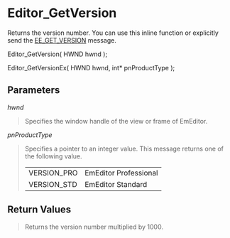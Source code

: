 # Editor\_GetVersion

Returns the version number. You can use this inline function or explicitly send
the [EE\_GET\_VERSION](../message/ee_get_version)
message.

Editor\_GetVersion( HWND hwnd );

Editor\_GetVersionEx( HWND hwnd, int\* pnProductType );

## Parameters

_hwnd_

> Specifies the window handle of the view or frame of EmEditor.

_pnProductType_

> Specifies a pointer to an integer value. This message returns one of the
> following value.
>
> |     |     |
> | --- | --- |
> | VERSION\_PRO | EmEditor Professional |
> | VERSION\_STD | EmEditor Standard |

## Return Values

> Returns the version number multiplied by 1000.
